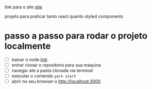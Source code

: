link para o site [site](https://styled-components-seven.vercel.app/)

projeto para praticar tanto react quanto styled components


# passo a passo para rodar o projeto localmente

  - [ ] baixar o node [link](https://nodejs.org/en/) 
  - [ ] entrar clonar o repositorio para sua maquina
  - [ ] navegar ate a pasta clonada via terminal
  - [ ] executar o comendo `yarn start`
  - [ ] abrir no seu browser o [http://localhost:3000](http://localhost:3000)
